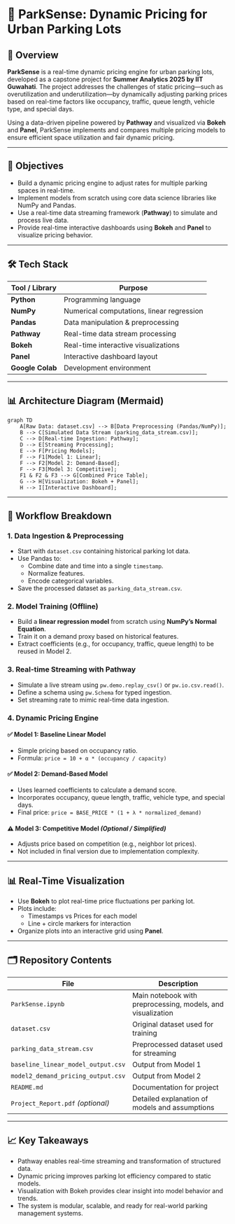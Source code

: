 # 🚗 ParkSense: Dynamic Pricing for Urban Parking Lots

## 📄 Overview

**ParkSense** is a real-time dynamic pricing engine for urban parking lots, developed as a capstone project for **Summer Analytics 2025 by IIT Guwahati**. The project addresses the challenges of static pricing—such as overutilization and underutilization—by dynamically adjusting parking prices based on real-time factors like occupancy, traffic, queue length, vehicle type, and special days.

Using a data-driven pipeline powered by **Pathway** and visualized via **Bokeh** and **Panel**, ParkSense implements and compares multiple pricing models to ensure efficient space utilization and fair dynamic pricing.

---

## 🎯 Objectives

- Build a dynamic pricing engine to adjust rates for multiple parking spaces in real-time.
- Implement models from scratch using core data science libraries like NumPy and Pandas.
- Use a real-time data streaming framework (**Pathway**) to simulate and process live data.
- Provide real-time interactive dashboards using **Bokeh** and **Panel** to visualize pricing behavior.

---

## 🛠️ Tech Stack

| Tool / Library    | Purpose |
|-------------------|---------|
| **Python**        | Programming language |
| **NumPy**         | Numerical computations, linear regression |
| **Pandas**        | Data manipulation & preprocessing |
| **Pathway**       | Real-time data stream processing |
| **Bokeh**         | Real-time interactive visualizations |
| **Panel**         | Interactive dashboard layout |
| **Google Colab**  | Development environment |

---

## 📊 Architecture Diagram (Mermaid)

```mermaid
graph TD
    A[Raw Data: dataset.csv] --> B[Data Preprocessing (Pandas/NumPy)];
    B --> C[Simulated Data Stream (parking_data_stream.csv)];
    C --> D[Real-time Ingestion: Pathway];
    D --> E[Streaming Processing];
    E --> F[Pricing Models];
    F --> F1[Model 1: Linear];
    F --> F2[Model 2: Demand-Based];
    F --> F3[Model 3: Competitive];
    F1 & F2 & F3 --> G[Combined Price Table];
    G --> H[Visualization: Bokeh + Panel];
    H --> I[Interactive Dashboard];
```

---

## 🚀 Workflow Breakdown

### 1. Data Ingestion & Preprocessing
- Start with `dataset.csv` containing historical parking lot data.
- Use Pandas to:
  - Combine date and time into a single `timestamp`.
  - Normalize features.
  - Encode categorical variables.
- Save the processed dataset as `parking_data_stream.csv`.

### 2. Model Training (Offline)
- Build a **linear regression model** from scratch using **NumPy’s Normal Equation**.
- Train it on a demand proxy based on historical features.
- Extract coefficients (e.g., for occupancy, traffic, queue length) to be reused in Model 2.

### 3. Real-time Streaming with Pathway
- Simulate a live stream using `pw.demo.replay_csv()` or `pw.io.csv.read()`.
- Define a schema using `pw.Schema` for typed ingestion.
- Set streaming rate to mimic real-time data ingestion.

### 4. Dynamic Pricing Engine

#### ✅ Model 1: Baseline Linear Model
- Simple pricing based on occupancy ratio.
- Formula: `price = 10 + α * (occupancy / capacity)`

#### ✅ Model 2: Demand-Based Model
- Uses learned coefficients to calculate a demand score.
- Incorporates occupancy, queue length, traffic, vehicle type, and special days.
- Final price: `price = BASE_PRICE * (1 + λ * normalized_demand)`

#### ⚠️ Model 3: Competitive Model *(Optional / Simplified)*
- Adjusts price based on competition (e.g., neighbor lot prices).
- Not included in final version due to implementation complexity.

---

## 📊 Real-Time Visualization

- Use **Bokeh** to plot real-time price fluctuations per parking lot.
- Plots include:
  - Timestamps vs Prices for each model
  - Line + circle markers for interaction
- Organize plots into an interactive grid using **Panel**.

---

## 🗂️ Repository Contents

| File | Description |
|------|-------------|
| `ParkSense.ipynb` | Main notebook with preprocessing, models, and visualization |
| `dataset.csv` | Original dataset used for training |
| `parking_data_stream.csv` | Preprocessed dataset used for streaming |
| `baseline_linear_model_output.csv` | Output from Model 1 |
| `model2_demand_pricing_output.csv` | Output from Model 2 |
| `README.md` | Documentation for project |
| `Project_Report.pdf` *(optional)* | Detailed explanation of models and assumptions |

---

## 📈 Key Takeaways

- Pathway enables real-time streaming and transformation of structured data.
- Dynamic pricing improves parking lot efficiency compared to static models.
- Visualization with Bokeh provides clear insight into model behavior and trends.
- The system is modular, scalable, and ready for real-world parking management systems.
